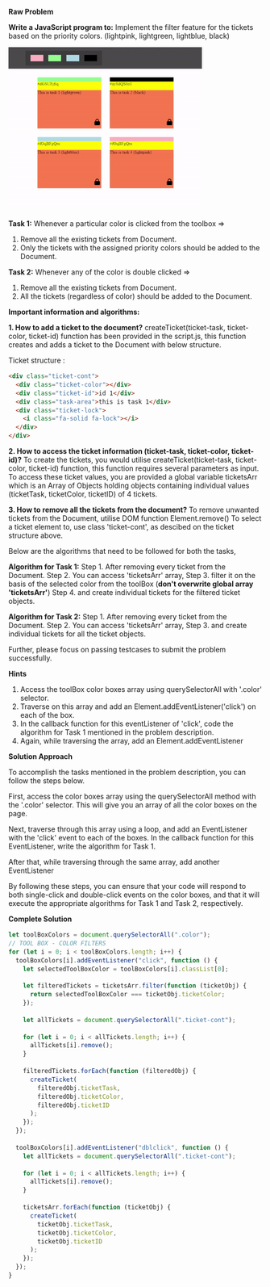 **Raw Problem**

**Write a JavaScript program to:**
Implement the filter feature for the tickets based on the priority colors. (lightpink, lightgreen, lightblue, black)

![color-filter-gif](https://raw.githubusercontent.com/pantchayan/scaler-images/master/Kanban/color-filter-gif.gif)

**Task 1:**
Whenever a particular color is clicked from the toolbox =>

1. Remove all the existing tickets from Document.
2. Only the tickets with the assigned priority colors should be added to the Document.

**Task 2:**
Whenever any of the color is double clicked =>

1. Remove all the existing tickets from Document.
2. All the tickets (regardless of color) should be added to the Document.

**Important information and algorithms:**

**1. How to add a ticket to the document?**
createTicket(ticket-task, ticket-color, ticket-id) function has been provided in the script.js,
this function creates and adds a ticket to the Document with below structure.

Ticket structure :

```html
<div class="ticket-cont">
  <div class="ticket-color"></div>
  <div class="ticket-id">id 1</div>
  <div class="task-area">this is task 1</div>
  <div class="ticket-lock">
    <i class="fa-solid fa-lock"></i>
  </div>
</div>
```

**2. How to access the ticket information (ticket-task, ticket-color, ticket-id)?**
To create the tickets, you would utilise createTicket(ticket-task, ticket-color, ticket-id) function,
this function requires several parameters as input.
To access these ticket values, you are provided a global variable ticketsArr
which is an Array of Objects holding objects containing individual values (ticketTask, ticketColor, ticketID) of 4 tickets.

**3. How to remove all the tickets from the document?**
To remove unwanted tickets from the Document, utilise DOM function Element.remove()
To select a ticket element to, use class 'ticket-cont', as descibed on the ticket structure above.

Below are the algorithms that need to be followed for both the tasks,

**Algorithm for Task 1:**
Step 1. After removing every ticket from the Document.
Step 2. You can access 'ticketsArr' array,
Step 3. filter it on the basis of the selected color from the toolBox (**don't overwrite global array 'ticketsArr'**)
Step 4. and create individual tickets for the filtered ticket objects.

**Algorithm for Task 2:**
Step 1. After removing every ticket from the Document.
Step 2. You can access 'ticketsArr' array,
Step 3. and create individual tickets for all the ticket objects.

Further, please focus on passing testcases to submit the problem successfully.

**Hints**

1. Access the toolBox color boxes array using querySelectorAll with '.color' selector.
2. Traverse on this array and add an Element.addEventListener('click') on each of the box.
3. In the callback function for this eventListener of 'click', code the algorithm for Task 1 mentioned in the problem description.
4. Again, while traversing the array, add an Element.addEventListener

**Solution Approach**

To accomplish the tasks mentioned in the problem description, you can follow the steps below.

First, access the color boxes array using the querySelectorAll method with the '.color' selector. This will give you an array of all the color boxes on the page.

Next, traverse through this array using a loop, and add an EventListener with the 'click' event to each of the boxes. In the callback function for this EventListener, write the algorithm for Task 1.

After that, while traversing through the same array, add another EventListener

By following these steps, you can ensure that your code will respond to both single-click and double-click events on the color boxes, and that it will execute the appropriate algorithms for Task 1 and Task 2, respectively.

**Complete Solution**

```javascript
let toolBoxColors = document.querySelectorAll(".color");
// TOOL BOX - COLOR FILTERS
for (let i = 0; i < toolBoxColors.length; i++) {
  toolBoxColors[i].addEventListener("click", function () {
    let selectedToolBoxColor = toolBoxColors[i].classList[0];

    let filteredTickets = ticketsArr.filter(function (ticketObj) {
      return selectedToolBoxColor === ticketObj.ticketColor;
    });

    let allTickets = document.querySelectorAll(".ticket-cont");

    for (let i = 0; i < allTickets.length; i++) {
      allTickets[i].remove();
    }

    filteredTickets.forEach(function (filteredObj) {
      createTicket(
        filteredObj.ticketTask,
        filteredObj.ticketColor,
        filteredObj.ticketID
      );
    });
  });

  toolBoxColors[i].addEventListener("dblclick", function () {
    let allTickets = document.querySelectorAll(".ticket-cont");

    for (let i = 0; i < allTickets.length; i++) {
      allTickets[i].remove();
    }

    ticketsArr.forEach(function (ticketObj) {
      createTicket(
        ticketObj.ticketTask,
        ticketObj.ticketColor,
        ticketObj.ticketID
      );
    });
  });
}
```
